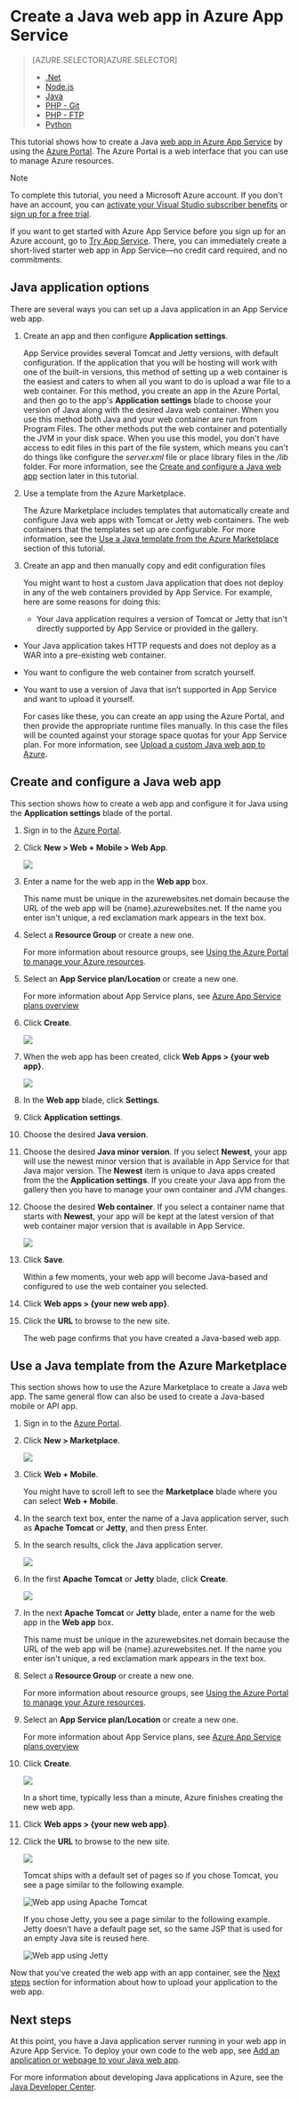 <properties
    pageTitle="Create a Java web app in Azure App Service | Microsoft Azure"
    description="This tutorial shows you how to deploy a Java web app to Azure App Service."
    services="app-service\web"
    documentationCenter="java"
    authors="rmcmurray"
    manager="wpickett"
    editor=""/>

<tags
    ms.service="app-service-web"
    ms.workload="web"
    ms.tgt_pltfrm="na"
    ms.devlang="Java"
    ms.topic="hero-article"
    ms.date="01/09/2016"
    ms.author="robmcm"/>

# Create a Java web app in Azure App Service
> [AZURE.SELECTOR]AZURE.SELECTOR]
> 
> * [.Net](web-sites-dotnet-get-started.md)
> * [Node.js](web-sites-nodejs-develop-deploy-mac.md)
> * [Java](web-sites-java-get-started.md)
> * [PHP - Git](web-sites-php-mysql-deploy-use-git.md)
> * [PHP - FTP](web-sites-php-mysql-deploy-use-ftp.md)
> * [Python](web-sites-python-ptvs-django-mysql.md)
> 
> 
This tutorial shows how to create a Java [web app in Azure App Service](http://go.microsoft.com/fwlink/?LinkId=529714) by using the [Azure Portal](https://portal.azure.com/). The Azure Portal is a web interface that you can use to manage Azure resources.

> [!NOTE]
> To complete this tutorial, you need a Microsoft Azure account. If you don't have an account, you can [activate your Visual Studio subscriber benefits](http://go.microsoft.com/fwlink/?LinkId=623901) or [sign up for a free trial](http://go.microsoft.com/fwlink/?LinkId=623901).
> 
> If you want to get started with Azure App Service before you sign up for an Azure account, go to [Try App Service](http://go.microsoft.com/fwlink/?LinkId=523751). There, you can immediately create a short-lived starter web app in App Service—no credit card required, and no commitments.
> 
> 
## Java application options
There are several ways you can set up a Java application in an App Service web app. 

1. Create an app and then configure **Application settings**.

    App Service provides several Tomcat and Jetty versions, with default configuration. If the application that you will be hosting will work with one of the built-in versions, this method of setting up a web container is the easiest and caters to when all you want to do is upload a war file to a web container. For this method, you create an app in the Azure Portal, and then go to the app's **Application settings** blade to choose your version of Java along with the desired Java web container. When you use this method both Java and your web container are run from Program Files.  The other methods put the web container and potentially the JVM in your disk space.  When you use this model, you don't have access to edit files in this part of the file system, which means you can't do things like configure the *server.xml* file or place library files in the */lib* folder.  For more information, see the [Create and configure a Java web app](#appsettings.md) section later in this tutorial.  

2. Use a template from the Azure Marketplace.

    The Azure Marketplace includes templates that automatically create and configure Java web apps with Tomcat or Jetty web containers. The web containers that the templates set up are configurable. For more information, see the [Use a Java template from the Azure Marketplace](#marketplace.md) section of this tutorial.


1. Create an app and then manually copy and edit configuration files 

    You might want to host a custom Java application that does not deploy in any of the web containers provided by App Service.  For example, here are some reasons for doing this:

   * Your Java application requires a version of Tomcat or Jetty that isn't directly supported by App Service or provided in the gallery.
* Your Java application takes HTTP requests and does not deploy as a WAR into a pre-existing web container.
* You want to configure the web container from scratch yourself. 
* You want to use a version of Java that isn’t supported in App Service and want to upload it yourself.

  For cases like these, you can create an app using the Azure Portal, and then provide the appropriate runtime files manually. In this case the files will be counted against your storage space quotas for your App Service plan. For more information, see [Upload a custom Java web app to Azure](https://acom-sandbox.azurewebsites.net/en-us/documentation/articles/web-sites-java-custom-upload/).



## <a name="portal"></a> Create and configure a Java web app
This section shows how to create a web app and configure it for Java using the **Application settings** blade of the portal.

1. Sign in to the [Azure Portal](https://portal.azure.com/).

2. Click **New > Web + Mobile > Web App**.

    ![](./media/web-sites-java-get-started/newwebapp.png)

3. Enter a name for the web app in the **Web app** box.

    This name must be unique in the azurewebsites.net domain because the URL of the web app will be {name}.azurewebsites.net. If the name you enter isn't unique, a red exclamation mark appears in the text box.

4. Select a **Resource Group** or create a new one.

    For more information about resource groups, see [Using the Azure Portal to manage your Azure resources](../resource-group-portal.md).

5. Select an **App Service plan/Location** or create a new one.

    For more information about App Service plans, see [Azure App Service plans overview](../azure-web-sites-web-hosting-plans-in-depth-overview.md)

6. Click **Create**.

    ![](./media/web-sites-java-get-started/newwebapp2.png)

7. When the web app has been created, click **Web Apps > {your web app}**.

    ![](./media/web-sites-java-get-started/selectwebapp.png)

8. In the **Web app** blade, click **Settings**.

9. Click **Application settings**.

10. Choose the desired **Java version**. 

11. Choose the desired **Java minor version**.  If you select **Newest**, your app will use the newest minor version that is available in App Service for that Java major version.  The **Newest** item is unique to Java apps created from the the **Application settings**.  If you create your Java app from the gallery then you have to manage your own container and JVM changes.  

12. Choose the desired **Web container**. If you select a container name that starts with **Newest**, your app will be kept at the latest version of that web container major version that is available in App Service. 

    ![](./media/web-sites-java-get-started/versions.png)

13. Click **Save**.

    Within a few moments, your web app will become Java-based and configured to use the web container you selected.

14. Click **Web apps > {your new web app}**.

15. Click the **URL** to browse to the new site.

    The web page confirms that you have created a Java-based web app.


## <a name="marketplace"></a> Use a Java template from the Azure Marketplace
This section shows how to use the Azure Marketplace to create a Java web app.  The same general flow can also be used to create a Java-based mobile or API app.  

1. Sign in to the [Azure Portal](https://portal.azure.com/).

2. Click **New > Marketplace**.

    ![](./media/web-sites-java-get-started/newmarketplace.png)

3. Click **Web + Mobile**.

    You might have to scroll left to see the **Marketplace** blade where you can select **Web + Mobile**.

4. In the search text box, enter the name of a Java application server, such as **Apache Tomcat** or **Jetty**, and then press Enter.

5. In the search results, click the Java application server.

    ![](./media/web-sites-java-get-started/webmobilejetty.png)

6. In the first **Apache Tomcat** or **Jetty** blade, click **Create**.

    ![](./media/web-sites-java-get-started/jettyblade.png)

7. In the next **Apache Tomcat** or **Jetty** blade, enter a name for the web app in the **Web app** box.

    This name must be unique in the azurewebsites.net domain because the URL of the web app will be {name}.azurewebsites.net. If the name you enter isn't unique, a red exclamation mark appears in the text box.

8. Select a **Resource Group** or create a new one.

    For more information about resource groups, see [Using the Azure Portal to manage your Azure resources](../resource-group-portal.md).

9. Select an **App Service plan/Location** or create a new one.

    For more information about App Service plans, see [Azure App Service plans overview](../azure-web-sites-web-hosting-plans-in-depth-overview.md)

10. Click **Create**.

    ![](./media/web-sites-java-get-started/jettyportalcreate2.png)

    In a short time, typically less than a minute, Azure finishes creating the new web app.

11. Click **Web apps > {your new web app}**.

12. Click the **URL** to browse to the new site.

    ![](./media/web-sites-java-get-started/jettyurl.png)

    Tomcat ships with a default set of pages so if you chose Tomcat, you see a page similar to the following example.

    ![Web app using Apache Tomcat](./media/web-sites-java-get-started/tomcat.png)

    If you chose Jetty, you see a page similar to the following example. Jetty doesn’t have a default page set, so the same JSP that is used for an empty Java site is reused here.

    ![Web app using Jetty](./media/web-sites-java-get-started/jetty.png)


Now that you've created the web app with an app container, see the [Next steps](#next-steps.md) section for information about how to  upload your application to the web app.

## Next steps
At this point, you have a Java application server running in your web app in Azure App Service. To deploy your own code to the web app, see [Add an application or webpage to your Java web app](web-sites-java-add-app.md).

For more information about developing Java applications in Azure, see the [Java Developer Center](/develop/java/).

<!-- External Links -->

[activate your Visual Studio subscriber benefits]: http://go.microsoft.com/fwlink/?LinkId=623901
[sign up for a free trial]: http://go.microsoft.com/fwlink/?LinkId=623901

[Try App Service]: http://go.microsoft.com/fwlink/?LinkId=523751
